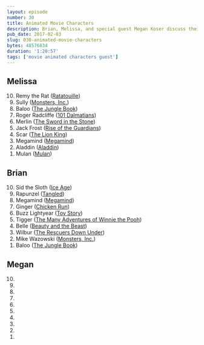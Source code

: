 ```yaml
---
layout: episode
number: 30
title: Animated Movie Characters
description: Brian, Melissa, and special guest Megan Koser discuss their favorite characters from animated movies.
pub_date: 2017-02-03
slug: 030-animated-movie-characters
bytes: 48576834
duration: '1:20:57'
tags: ['movie animated characters guest']
---
```


<h2>Melissa</h2>
<ol reversed>
<li>Remy the Rat (<a href="https://www.themoviedb.org/movie/2062-ratatouille">Ratatouille</a>)</li>
<li>Sully (<a href="https://www.themoviedb.org/movie/585-monsters-inc">Monsters, Inc.</a>)</li>
<li>Baloo (<a href="https://www.themoviedb.org/movie/9325-the-jungle-book">The Jungle Book</a>)</li>
<li>Roger Radcliffe (<a href="https://www.themoviedb.org/movie/12230-one-hundred-and-one-dalmatians">101 Dalmatians</a>)</li>
<li>Merlin (<a href="https://www.themoviedb.org/movie/9078-the-sword-in-the-stone">The Sword in the Stone</a>)</li>
<li>Jack Frost (<a href="https://www.themoviedb.org/movie/81188-rise-of-the-guardians">Rise of the Guardians</a>)</li>
<li>Scar (<a href="https://www.themoviedb.org/movie/8587-the-lion-king">The Lion King</a>)</li>
<li>Megamind (<a href="https://www.themoviedb.org/movie/38055-megamind">Megamind</a>)</li>
<li>Aladdin (<a href="https://www.themoviedb.org/movie/812-aladdin">Aladdin</a>)</li>
<li>Mulan (<a href="https://www.themoviedb.org/movie/10674-mulan">Mulan</a>)</li>
</ol>

<h2>Brian</h2>
<ol reversed>
<li>Sid the Sloth (<a href="https://www.themoviedb.org/movie/425-ice-age">Ice Age</a>)</li>
<li>Rapunzel (<a href="https://www.themoviedb.org/movie/38757-tangled">Tangled</a>)</li>
<li>Megamind (<a href="https://www.themoviedb.org/movie/38055-megamind">Megamind</a>)</li>
<li>Ginger (<a href="https://www.themoviedb.org/movie/7443-chicken-run">Chicken Run</a>)</li>
<li>Buzz Lightyear (<a href="https://www.themoviedb.org/movie/862-toy-story">Toy Story</a>)</li>
<li>Tigger (<a href="https://www.themoviedb.org/movie/250480-the-many-adventures-of-winnie-the-pooh">The Many Adventures of Winnie the Pooh</a>)</li>
<li>Belle (<a href="https://www.themoviedb.org/movie/10020-beauty-and-the-beast">Beauty and the Beast</a>)</li>
<li>Wilbur (<a href="https://www.themoviedb.org/movie/11135-the-rescuers-down-under">The Rescuers Down Under</a>)</li>
<li>Mike Wazowski (<a href="https://www.themoviedb.org/movie/585-monsters-inc">Monsters, Inc.</a>)</li>
<li>Baloo (<a href="https://www.themoviedb.org/movie/9325-the-jungle-book">The Jungle Book</a>)</li>
</ol>

<h2>Megan</h2>
<ol reversed>
<li></li>
<li></li>
<li></li>
<li></li>
<li></li>
<li></li>
<li></li>
<li></li>
<li></li>
<li></li>
</ol>